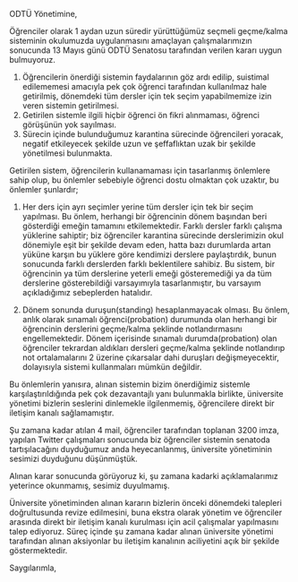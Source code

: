 ODTÜ Yönetimine,

Öğrenciler olarak 1 aydan uzun süredir yürüttüğümüz seçmeli geçme/kalma sisteminin okulumuzda uygulanmasını amaçlayan çalışmalarımızın sonucunda 13 Mayıs günü ODTÜ Senatosu tarafından verilen kararı uygun bulmuyoruz.


1. Öğrencilerin önerdiği sistemin faydalarının göz ardı edilip, suistimal edilememesi amacıyla pek çok öğrenci tarafından kullanılmaz hale getirilmiş, dönemdeki tüm dersler için tek seçim yapabilmemize izin veren sistemin getirilmesi.
2. Getirilen sistemle ilgili hiçbir öğrenci ön fikri alınmaması, öğrenci görüşünün yok sayılması.
3. Sürecin içinde bulunduğumuz karantina sürecinde öğrencileri yoracak, negatif etkileyecek şekilde uzun ve şeffaflıktan uzak bir şekilde yönetilmesi bulunmakta.

Getirilen sistem, öğrencilerin kullanamaması için tasarlanmış önlemlere sahip olup, bu önlemler sebebiyle öğrenci dostu olmaktan çok uzaktır, bu önlemler şunlardır;

1. Her ders için ayrı seçimler yerine tüm dersler için tek bir seçim yapılması. Bu önlem, herhangi bir öğrencinin dönem başından beri gösterdiği emeğin tamamını etkilemektedir. Farklı dersler farklı çalışma yüklerine sahiptir; biz öğrenciler karantina sürecinde derslerimizin okul dönemiyle eşit bir şekilde devam eden, hatta bazı durumlarda artan yüküne karşın bu yüklere göre kendimizi derslere paylaştırdık, bunun sonucunda farklı derslerden farklı beklentilere sahibiz. Bu sistem, bir öğrencinin ya tüm derslerine yeterli emeği gösteremediği ya da tüm derslerine gösterebildiği varsayımıyla tasarlanmıştır, bu varsayım açıkladığımız sebeplerden hatalıdır.

2. Dönem sonunda duruşun(standing) hesaplanmayacak olması. Bu önlem, anlık olarak sınamalı öğrenci(probation) durumunda olan herhangi bir öğrencinin derslerini geçme/kalma şeklinde notlandırmasını engellemektedir. Dönem içerisinde sınamalı durumda(probation) olan öğrenciler tekrardan aldıkları dersleri geçme/kalma şeklinde notlandırıp not ortalamalarını 2 üzerine çıkarsalar dahi duruşları değişmeyecektir, dolayısıyla sistemi kullanmaları mümkün değildir. 

Bu önlemlerin yanısıra, alınan sistemin bizim önerdiğimiz sistemle karşılaştırıldığında pek çok dezavantajlı yanı bulunmakla birlikte, üniversite yönetimi bizlerin seslerini dinlemekle ilgilenmemiş, öğrencilere direkt bir iletişim kanalı sağlamamıştır. 

Şu zamana kadar atılan 4 mail, öğrenciler tarafından toplanan 3200 imza, yapılan Twitter çalışmaları sonucunda biz öğrenciler sistemin senatoda tartışılacağını duyduğumuz anda heyecanlanmış, üniversite yönetiminin sesimizi duyduğunu düşünmüştük.

Alınan karar sonucunda görüyoruz ki, şu zamana kadarki açıklamalarımız yeterince okunmamış, sesimiz duyulmamış.

Üniversite yönetiminden alınan kararın bizlerin önceki dönemdeki talepleri doğrultusunda revize edilmesini, buna ekstra olarak yönetim ve öğrenciler arasında direkt bir iletişim kanalı kurulması için acil çalışmalar yapılmasını talep ediyoruz. Süreç içinde şu zamana kadar alınan üniversite yönetimi tarafından alınan aksiyonlar bu iletişim kanalının aciliyetini açık bir şekilde göstermektedir.

Saygılarımla,

